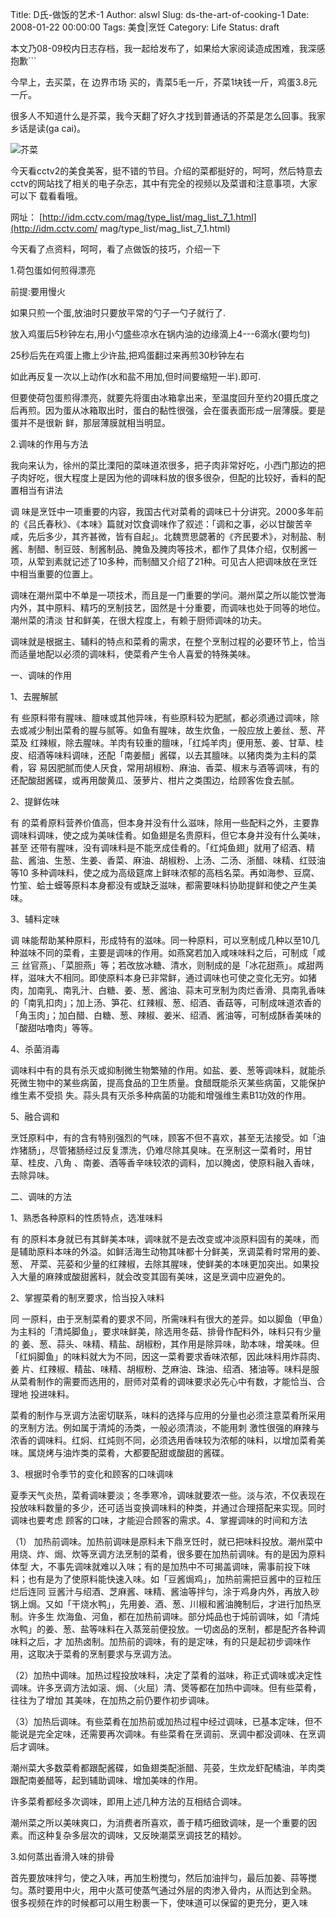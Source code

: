 Title: D氏-做饭的艺术-1
Author: alswl
Slug: ds-the-art-of-cooking-1
Date: 2008-01-22 00:00:00
Tags: 美食|烹饪
Category: Life
Status: draft

本文乃08-09校内日志存档，我一起给发布了，如果给大家阅读造成困难，我深感抱歉```

今早上，去买菜，在 边界市场 买的，青菜5毛一斤，芥菜1块钱一斤，鸡蛋3.8元一斤。

很多人不知道什么是芥菜，我今天翻了好久才找到普通话的芥菜是怎么回事。我家乡话是读(ga cai)。

![芥菜](http://i2.xiachufang.com/image/120/e4bd1e9a6e4211e380a4e0db5512b209.jpg)

今天看cctv2的美食美客，挺不错的节目。介绍的菜都挺好的，呵呵，然后特意去cctv的网站找了相关的电子杂志，其中有完全的视频以及菜谱和注意事项，大家可以下
载看看哦。

网址： [http://idm.cctv.com/mag/type_list/mag_list_7_1.html](http://idm.cctv.com/
mag/type_list/mag_list_7_1.html)

今天看了点资料，呵呵，看了点做饭的技巧，介绍一下

1.荷包蛋如何煎得漂亮

前提:要用慢火

如果只煎一个蛋,放油时只要放平常的勺子一勺子就行了.

放入鸡蛋后5秒钟左右,用小勺盛些凉水在锅内油的边缘滴上4---6滴水(要均匀)

25秒后先在鸡蛋上撒上少许盐,把鸡蛋翻过来再煎30秒钟左右

如此再反复一次以上动作(水和盐不用加,但时间要缩短一半).即可.

但要使荷包蛋煎得漂亮，就要先将蛋由冰箱拿出来，至温度回升至约20摄氏度之后再煎。因为蛋从冰箱取出时，蛋白的黏性很强，会在蛋表面形成一层薄膜。要是蛋并不是很新
鲜，那层薄膜就相当明显。

2.调味的作用与方法

我向来认为，徐州的菜比溧阳的菜味道浓很多，把子肉非常好吃，小西门那边的把子肉好吃，很大程度上是因为他的调味料放的很多很杂，但配的比较好，香料的配置相当有讲法


调 味是烹饪中一项重要的内容，我国古代对菜肴的调味已十分讲究。2000多年前的《吕氏春秋》、《本味》篇就对饮食调味作了叙述：「调和之事，必以甘酸苦辛
咸，先后多少，其齐甚微，皆有自起」。北魏贾思勰著的《齐民要术》，对制盐、制酱、制醋、制豆豉、制酱制品、腌鱼及腌肉等技术，都作了具体介绍，仅制酱一
项，从荤到素就记述了10多种，而制醋又介绍了21种。可见古人把调味放在烹饪中相当重要的位置上。

调味在潮州菜中不单是一项技术，而且是一门重要的学问。潮州菜之所以能饮誉海内外，其中原料、精巧的烹制技艺，固然是十分重要，而调味也处于同等的地位。潮州菜的清淡
甘和鲜美，在很大程度上，有赖于厨师调味的功夫。

调味就是根据主、辅料的特点和菜肴的需求，在整个烹制过程的必要环节上，恰当而适量地配以必须的调味料，使菜肴产生令人喜爱的特殊美味。

一、调味的作用

1、去腥解腻

有 些原料带有腥味、膻味或其他异味，有些原料较为肥腻，都必须通过调味，除去或减少制出菜肴的腥与腻等。如鱼有腥味，故生炊鱼，一般应放上姜丝、葱、芹菜及
红辣椒，除去腥味。羊肉有较重的膻味，「红炖羊肉」便用葱、姜、甘草、桂皮、绍酒等味料调味，还配「南姜醋」酱碟，以去其膻味。以猪肉类为主料的菜肴，容
易因肥腻而使人厌食，常用胡椒粉、麻油、香菜、椒末与酒等调味，有的还配酸甜酱碟，或再用酸黄瓜、菠萝片、柑片之类围边，给顾客佐食去腻。

2、提鲜佐味

有 的菜肴原料营养价值高，但本身并没有什么滋味，除用一些配料之外，主要靠调味料调味，使之成为美味佳肴。如鱼翅是名贵原料，但它本身并没有什么美味，甚至
还带有腥味，没有调味料是不能烹成佳肴的。「红炖鱼翅」就用了绍酒、精盐、酱油、生葱、生姜、香菜、麻油、胡椒粉、上汤、二汤、浙醋、味精、红豉油等10
多种调味料，使之成为高级筵席上鲜味浓郁的高档名菜。再如海参、豆腐、竹笙、蛤士蟆等原料本身都没有或缺乏滋味，都需要味料协助提鲜和使之产生美味。

3、辅料定味

调 味能帮助某种原料，形成特有的滋味。同一种原料，可以烹制成几种以至10几种滋味不同的菜肴，主要是调味的作用。如燕窝若加入咸味味料之后，可制成「咸三
丝官燕」、「菜胆燕」等；若改放冰糖、清水，则制成的是「冰花甜燕」。咸甜两样，滋味大不相同。即使原料本身已非常鲜，通过调味也可使之变化无穷。如猪
肉，加南乳、南乳汁、白糖、姜、葱、酱油、蒜末可烹制为肉烂香滑、具南乳香味的「南乳扣肉」；加上汤、笋花、红辣椒、葱、绍酒、香菇等，可制成味道浓香的
「角玉肉」；加白醋、白糖、葱、辣椒、姜米、绍酒、酱油等，可制成酥香美味的「酸甜咕噜肉」等等。

4、杀菌消毒

调味料中有的具有杀灭或抑制微生物繁殖的作用。如盐、姜、葱等调味料，就能杀死微生物中的某些病菌，提高食品的卫生质量。食醋既能杀灭某些病菌，又能保护维生素不受损
失。蒜头具有灭杀多种病菌的功能和增强维生素B1功效的作用。

5、融合调和

烹饪原料中，有的含有特别强烈的气味，顾客不但不喜欢，甚至无法接受。如「油炸猪肠」，尽管猪肠经过反复漂洗，仍难尽除其臭味。在烹制这一菜肴时，用甘草、桂皮、八角
、南姜、酒等香辛味较浓的调料，加以腌卤，使原料融入香味，去除异味。

二、调味的方法

1、熟悉各种原料的性质特点，选准味料

有 的原料本身就已有其鲜美本味，调味就不是去改变或冲淡原料固有的美味，而是辅助原料本味的外溢。如鲜活海生动物其味都十分鲜美，烹调菜肴时常用的姜、葱、
芹菜、芫荽和少量的红辣椒，去除其腥味，使鲜美的本味更加突出。如果投入大量的麻辣或酸甜酱料，就会改变其固有美味，这是烹调中应避免的。

2、掌握菜肴的制烹要求，恰当投入味料

同 一原料，由于烹制菜肴的要求不同，所需味料有很大的差异。如以脚鱼（甲鱼）为主料的「清炖脚鱼」，要求味鲜美，除选用冬菇、排骨作配料外，味料只有少量的
姜、葱、蒜头、味精、精盐、胡椒粉，其作用是除异味，助本味，增美味。但「红焖脚鱼」的味料就大为不同，因这一菜肴要求香味浓郁，因此味料用炸蒜肉、姜
片、红辣椒、精盐、味精、胡椒粉、芝麻油、珠油、绍酒、猪油等。味料是服从菜肴制作的需要而选用的，厨师对菜肴的调味要求必先心中有数，才能恰当、合理地 投进味料。

菜肴的制作与烹调方法密切联系，味料的选择与应用的分量也必须注意菜肴所采用的烹制方法。例如属于清炖的汤类，一般必须清淡，不能用刺
激性很强的麻辣与浓香的调味料。红焖、红炖则不同，必须选用香味较为浓郁的味料，以增加菜肴美味。属烧烤与油炸类的菜肴，大都要配甜或酸甜的酱碟。

3、根据时令季节的变化和顾客的口味调味

夏季天气炎热，菜肴调味要淡；冬季寒冷，调味就要浓一些。淡与浓，不仅表现在投放味料数量的多少，还可适当变换调味料的种类，并通过合理搭配来实现。同时调味也要考虑
顾客的口味，才能迎合顾客的需求。4、掌握调味的时间和方法

（1） 加热前调味。加热前调味是原料未下鼎烹饪时，就已把味料投放。潮州菜中用烧、炸、焗、炊等烹调方法烹制的菜肴，很多要在加热前调味。有的是因为原料体型
大，不事先调味就难以入味；有的是加热中不可揭盖调味，需事前投下味料；也有是为了使原料能快速入味。如「豆酱焗鸡」，加热前需把豆酱中的豆粒压烂后连同
豆酱汁与绍酒、芝麻酱、味精、酱油等拌匀，涂于鸡身内外，再放入砂锅上焗。又如「干烧水鸭」，先用姜、酒、葱、川椒和酱油腌制后，才进行加热烹制。许多生
炊海鱼、河鱼，都在加热前调味。部分炖品也于炖前调味，如「清炖水鸭」的姜、葱、盐等味料在入蒸笼前便投放。一切卤品的烹制，都是配齐各种调味料之后，才
加热卤制。加热前的调味，有的是定味，有的只是起初步调味作用，这取决于菜肴的烹制要求与烹调方法。

（2）加热中调味。加热过程投放味料，决定了菜肴的滋味，称正式调味或决定性调味。许多烹调方法如滚、焗、（火屈）清、煲等都在加热中调味。但有些菜肴，往往为了增加
其美味，在加热之前仍要作初步调味。

（3）加热后调味。有些菜肴在加热前或加热过程中经过调味，已基本定味，但不能说是完全定味，还需要再次调味。有些菜肴在烹调前、烹调中都没调味、在烹调后才调味。

潮州菜大多数菜肴都跟配酱碟，如鱼翅类配浙醋、芫荽，生炊龙虾配橘油，羊肉类跟配南姜醋等，起到辅助调味、增加美味的作用。

许多菜肴都经多次调味，即用上述几种方法的互相结合调味。

潮州菜之所以美味爽口，为消费者所喜欢，善于精巧细致调味，是一个重要的因素。而这种复杂多层次的调味，又反映潮菜烹调技艺的精妙。

3.如何蒸出香滑入味的排骨

首先要放味拌匀，使之入味，再加生粉搅匀，然后加油拌匀，最后加姜、蒜等搅匀。蒸时要用中火，用中火蒸可使蒸气通过外层的肉渗入骨内，从而达到全熟。
很多视频在炸的时候都可以用生粉裹一下，使味道可以保留的更充分，更入味

